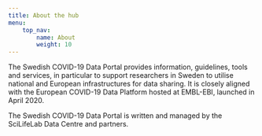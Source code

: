 ```yaml
---
title: About the hub
menu:
    top_nav:
        name: About
        weight: 10
---
```


The Swedish COVID-19 Data Portal provides information, guidelines, tools and services, in particular to support researchers in Sweden to utilise national and European infrastructures for data sharing. It is closely aligned with the European COVID-19 Data Platform hosted at EMBL-EBI, launched in April 2020.

The Swedish COVID-19 Data Portal is written and managed by the SciLifeLab Data Centre and partners.
